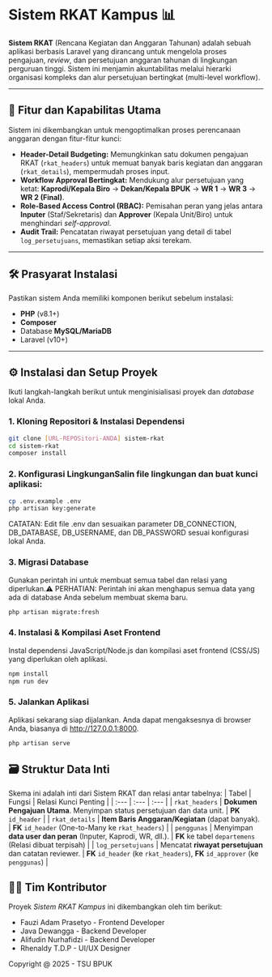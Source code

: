 # Sistem RKAT Kampus 📊

**Sistem RKAT** (Rencana Kegiatan dan Anggaran Tahunan) adalah sebuah aplikasi berbasis Laravel yang dirancang untuk mengelola proses pengajuan, *review*, dan persetujuan anggaran tahunan di lingkungan perguruan tinggi. Sistem ini menjamin akuntabilitas melalui hierarki organisasi kompleks dan alur persetujuan bertingkat (multi-level workflow).

---

## 🚀 Fitur dan Kapabilitas Utama

Sistem ini dikembangkan untuk mengoptimalkan proses perencanaan anggaran dengan fitur-fitur kunci:

* **Header-Detail Budgeting:** Memungkinkan satu dokumen pengajuan RKAT (`rkat_headers`) untuk memuat banyak baris kegiatan dan anggaran (`rkat_details`), mempermudah proses input.
* **Workflow Approval Bertingkat:** Mendukung alur persetujuan yang ketat: **Kaprodi/Kepala Biro** $\rightarrow$ **Dekan/Kepala BPUK** $\rightarrow$ **WR 1** $\rightarrow$ **WR 3** $\rightarrow$ **WR 2 (Final)**.
* **Role-Based Access Control (RBAC):** Pemisahan peran yang jelas antara **Inputer** (Staf/Sekretaris) dan **Approver** (Kepala Unit/Biro) untuk menghindari *self-approval*.
* **Audit Trail:** Pencatatan riwayat persetujuan yang detail di tabel `log_persetujuans`, memastikan setiap aksi terekam.

---

## 🛠️ Prasyarat Instalasi

Pastikan sistem Anda memiliki komponen berikut sebelum instalasi:

* **PHP** (v8.1+)
* **Composer**
* Database **MySQL/MariaDB**
* Laravel (v10+)

---

## ⚙️ Instalasi dan Setup Proyek

Ikuti langkah-langkah berikut untuk menginisialisasi proyek dan *database* lokal Anda.

### 1. Kloning Repositori & Instalasi Dependensi

```bash
git clone [URL-REPOSitori-ANDA] sistem-rkat
cd sistem-rkat
composer install
```

### 2. Konfigurasi LingkunganSalin file lingkungan dan buat kunci aplikasi:

``` bash
cp .env.example .env
php artisan key:generate
```

CATATAN: Edit file .env dan sesuaikan parameter DB_CONNECTION, DB_DATABASE, DB_USERNAME, dan DB_PASSWORD sesuai konfigurasi lokal Anda.

### 3. Migrasi Database

Gunakan perintah ini untuk membuat semua tabel dan relasi yang diperlukan.⚠️ PERHATIAN: Perintah ini akan menghapus semua data yang ada di database Anda sebelum membuat skema baru.

``` Bash
php artisan migrate:fresh
```
### 4. Instalasi & Kompilasi Aset Frontend

Instal dependensi JavaScript/Node.js dan kompilasi aset frontend (CSS/JS) yang diperlukan oleh aplikasi.

```Bash
npm install
npm run dev
```

### 5. Jalankan Aplikasi

Aplikasi sekarang siap dijalankan. Anda dapat mengaksesnya di browser Anda, biasanya di http://127.0.0.1:8000.

```Bash
php artisan serve
```

## 🗃️ Struktur Data Inti

Skema ini adalah inti dari Sistem RKAT dan relasi antar tabelnya:
| Tabel | Fungsi | Relasi Kunci Penting |
| :--- | :--- | :--- |
| `rkat_headers` | **Dokumen Pengajuan Utama**. Menyimpan status persetujuan dan data unit. | **PK** `id_header` |
| `rkat_details` | **Item Baris Anggaran/Kegiatan** (dapat banyak). | **FK** `id_header` (One-to-Many ke `rkat_headers`) |
| `penggunas` | Menyimpan **data user dan peran** (Inputer, Kaprodi, WR, dll.). | **FK** ke tabel `departemens` (Relasi dibuat terpisah) |
| `log_persetujuans` | Mencatat **riwayat persetujuan** dan catatan reviewer. | **FK** `id_header` (ke `rkat_headers`), **FK** `id_approver` (ke `penggunas`) |

## 🧑‍💻 Tim Kontributor

Proyek *Sistem RKAT Kampus* ini dikembangkan oleh tim berikut:
* Fauzi Adam Prasetyo - Frontend Developer
* Java Dewangga - Backend Developer
* Alifudin Nurhafidzi - Backend Developer
* Rhenaldy T.D.P - UI/UX Designer


<footer>Copyright @ 2025 - TSU BPUK</footer>